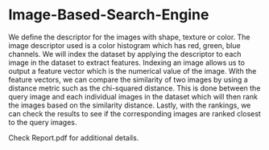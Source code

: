 # Image-Based-Search-Engine

We define the descriptor for the images with shape, texture or color. The image
descriptor used is a color histogram which has red, green, blue channels. We will index the dataset by applying the descriptor to each image in the dataset to extract features. Indexing an image allows us to output a feature vector which is the numerical value of the image. With the feature vectors, we can compare the similarity of two images by using a distance metric such as the chi-squared distance. This is done between the query image and each individual images in the dataset which will then rank the images based on the similarity distance. Lastly, with the rankings, we can check the results to see if the corresponding images are ranked closest to the query images.

Check Report.pdf for additional details. 
